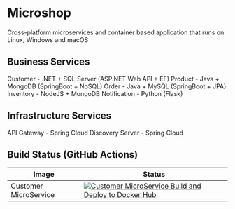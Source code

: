 # Microshop

Cross-platform microservices and container based application that runs on Linux, Windows and macOS

## Business Services

Customer - .NET + SQL Server (ASP.NET Web API + EF)
Product - Java + MongoDB (SpringBoot + NoSQL)
Order - Java + MySQL (SpringBoot + JPA)
Inventory - NodeJS + MongoDB
Notification - Python (Flask)

## Infrastructure Services

API Gateway - Spring Cloud
Discovery Server - Spring Cloud

## Build Status (GitHub Actions)

| Image | Status |
| ------------- | ------------- |
| Customer MicroService | [![Customer MicroService Build and Deploy to Docker Hub](https://github.com/prasadhonrao/microshop/actions/workflows/customer-microservice.yml/badge.svg?branch=main)](https://github.com/prasadhonrao/microshop/actions/workflows/customer-microservice.yml)
